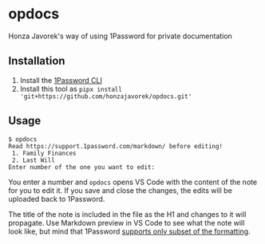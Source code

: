 # opdocs

Honza Javorek's way of using 1Password for private documentation

## Installation

1. Install the [1Password CLI](https://developer.1password.com/docs/cli/)
1. Install this tool as `pipx install 'git+https://github.com/honzajavorek/opdocs.git'`

## Usage

```
$ opdocs
Read https://support.1password.com/markdown/ before editing!
 1. Family Finances
 2. Last Will
Enter number of the one you want to edit:
```

You enter a number and `opdocs` opens VS Code with the content of the note for you to edit it. If you save and close the changes, the edits will be uploaded back to 1Password.

The title of the note is included in the file as the H1 and changes to it will propagate. Use Markdown preview in VS Code to see what the note will look like, but mind that 1Password [supports only subset of the formatting](https://support.1password.com/markdown/).
